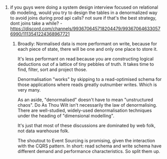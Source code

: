 1. if you guys were doing a system design interview focused on relational db modeling, would you try to design the tables in a denormalized way to avoid joins during prod api calls? not sure if that's the best strategy, dont joins take a while? - https://discord.com/channels/993670645718204479/993670646330576990/1113541224368967721
	1. Broadly: Normalised data is more performant on write, because for each piece of state, there will be one and only one place to store it.
	   
	   It's less performant on read because you are constructing logical deductions out of a lattice of tiny pebbles of truth. It takes time to find, filter, sort and project those.
	   
	   Denormalisation "works" by skipping to a read-optimised schema for those applications where reads greatly outnumber writes. Which is very many.
	   
	   As an aside, "denormalised" doesn't have to mean "unstructured chaos". Do As Thou Wilt isn't necessarily the law of denormalising. There are well-studied, widely-used denormalisation techniques under the heading of "dimensional modelling".
	   
	   It's just that most of these discussions are dominated by web folk, not data warehouse folk.
	   
	   The shoutout to Event Sourcing is promising, given the interaction with the CQRS pattern. In short: read schema and write schema have different demand and performance characteristics. So split them up.